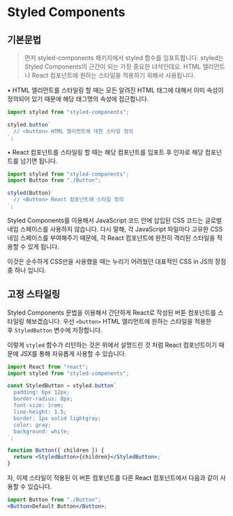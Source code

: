 # Styled Components

## 기본문법

> 먼저 styled-components 패키지에서 styled 함수를 임포트합니다.
> styled는 Styled Components의 근간이 되는 가장 중요한 녀석인데요.
> HTML 엘리먼트나 React 컴포넌트에 원하는 스타일을 적용하기 위해서 사용됩니다.

• HTML 엘리먼트를 스타일링 할 때는 모든 알려진 HTML 태그에 대해서 이미 속성이 정의되어 있기 때문에 해당 태그명의 속성에 접근합니다.

```jsx
import styled from "styled-components";

styled.button`
  // <button> HTML 엘리먼트에 대한 스타일 정의
`;
```

• React 컴포넌트를 스타일링 할 때는 해당 컴포넌트를 임포트 후 인자로 해당 컴포넌트를 넘기면 됩니다.

```jsx
import styled from "styled-components";
import Button from "./Button";

styled(Button)`
  // <Button> React 컴포넌트에 스타일 정의
`;
```

Styled Components를 이용해서 JavaScript 코드 안에 삽입된 CSS 코드는 글로벌 네임 스페이스를 사용하지 않습니다. 다시 말해, 각 JavaScript 파일마다 고유한 CSS 네임 스페이스를 부여해주기 때문에, 각 React 컴포넌트에 완전히 격리된 스타일을 적용할 수 있게 됩니다.

이것은 순수하게 CSS만을 사용했을 때는 누리기 어려웠던 대표적인 CSS in JS의 장점 중 하나 입니다.

## 고정 스타일링

Styled Components 문법을 이용해서 간단하게 React로 작성된 버튼 컴포넌트를 스타일링 해보겠습니다. 우선 `<button>` HTML 엘리먼트에 원하는 스타일을 적용한 후 `StyledButton` 변수에 저장합니다.

이렇게 `styled` 함수가 리턴하는 것은 위에서 설명드린 것 처럼 React 컴포넌트이기 때문에 JSX를 통해 자유롭게 사용할 수 있습니다.

```jsx
import React from "react";
import styled from "styled-components";

const StyledButton = styled.button`
  padding: 6px 12px;
  border-radius: 8px;
  font-size: 1rem;
  line-height: 1.5;
  border: 1px solid lightgray;
  color: gray;
  background: white;
`;

function Button({ children }) {
  return <StyledButton>{children}</StyledButton>;
}
```

자, 이제 스타일이 적용된 이 버튼 컴포넌트를 다른 React 컴포넌트에서 다음과 같이 사용할 수 있습니다.

```jsx
import Button from "./Button";
<Button>Default Button</Button>;
```
